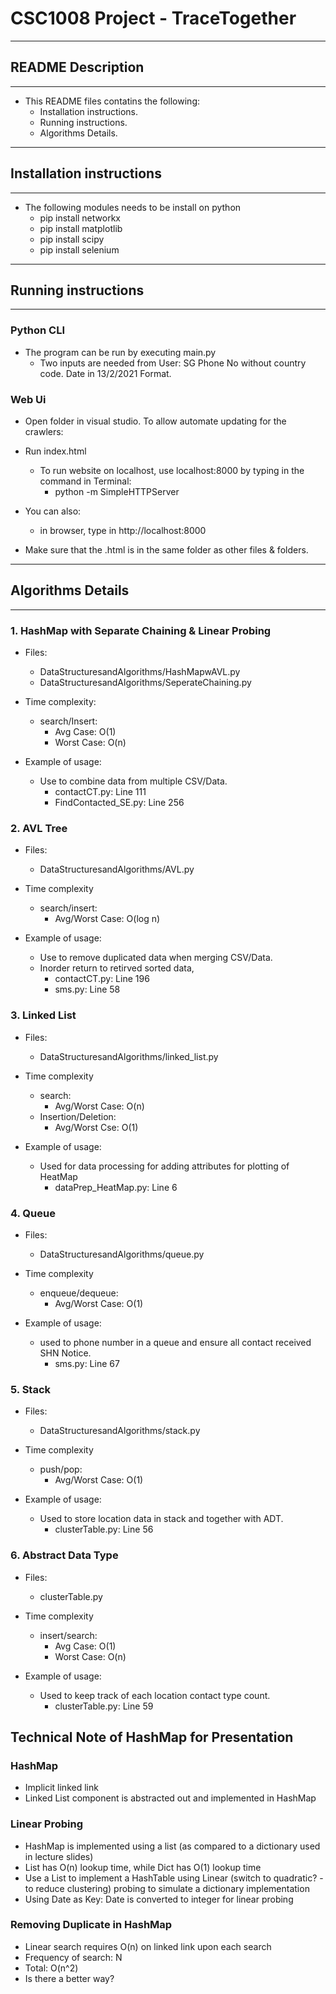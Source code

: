 # CSC1008 Project - TraceTogether

---

## README Description

---

- This README files contatins the following:
  - Installation instructions.
  - Running instructions.
  - Algorithms Details.

---

## Installation instructions

---

- The following modules needs to be install on python
  - pip install networkx
  - pip install matplotlib
  - pip install scipy
  - pip install selenium

---

## Running instructions

---

### Python CLI

- The program can be run by executing main.py
  - Two inputs are needed from User: SG Phone No without country code. Date in 13/2/2021 Format.

### Web Ui

- Open folder in visual studio. To allow automate updating for the crawlers:

- Run index.html
  - To run website on localhost, use localhost:8000 by typing in the command in Terminal:
    - python -m SimpleHTTPServer

- You can also:
  - in browser, type in http://localhost:8000

- Make sure that the .html is in the same folder as other files & folders.

---

## Algorithms Details

---

### 1. HashMap with Separate Chaining & Linear Probing

- Files:
  - DataStructuresandAlgorithms/HashMapwAVL.py
  - DataStructuresandAlgorithms/SeperateChaining.py

- Time complexity:
  - search/Insert:
    - Avg Case: O(1)
    - Worst Case: O(n)

- Example of usage:
  - Use to combine data from multiple CSV/Data.
    - contactCT.py: Line 111
    - FindContacted_SE.py: Line 256

### 2. AVL Tree

- Files:
  - DataStructuresandAlgorithms/AVL.py

- Time complexity
  - search/insert:
    - Avg/Worst Case: O(log n)

- Example of usage:
  - Use to remove duplicated data when merging CSV/Data.
  - Inorder return to retirved sorted data,
    - contactCT.py: Line 196
    - sms.py: Line 58

### 3.  Linked List

- Files:
  - DataStructuresandAlgorithms/linked_list.py

- Time complexity
  - search:
    - Avg/Worst Case: O(n)
  - Insertion/Deletion:
    - Avg/Worst Cse: O(1)

- Example of usage:
  - Used for data processing for adding attributes for plotting of HeatMap
    - dataPrep_HeatMap.py: Line 6

### 4. Queue

- Files:
  - DataStructuresandAlgorithms/queue.py

- Time complexity
  - enqueue/dequeue:
    - Avg/Worst Case: O(1)

- Example of usage:
  - used to phone number in a queue and ensure all contact received SHN Notice.
    - sms.py: Line 67

### 5. Stack

- Files:
  - DataStructuresandAlgorithms/stack.py

- Time complexity
  - push/pop:
    - Avg/Worst Case: O(1)

- Example of usage:
  - Used to store location data in stack and together with ADT.
    - clusterTable.py: Line 56

### 6. Abstract Data Type

- Files:
  - clusterTable.py

- Time complexity
  - insert/search:
    - Avg Case: O(1)
    - Worst Case: O(n)

- Example of usage:
  - Used to keep track of each location contact type count.
    - clusterTable.py: Line 59
  
## Technical Note of HashMap for Presentation

### HashMap

- Implicit linked link
- Linked List component is abstracted out and implemented in HashMap

### Linear Probing

- HashMap is implemented using a list (as compared to a dictionary used in lecture slides)
- List has O(n) lookup time, while Dict has O(1) lookup time
- Use a List to implement a HashTable using Linear (switch to quadratic? - to reduce clustering) probing to simulate a dictionary implementation
- Using Date as Key: Date is converted to integer for linear probing

### Removing Duplicate in HashMap

- Linear search requires O(n) on linked link upon each search
- Frequency of search: N
- Total: O(n^2)
- Is there a better way?
